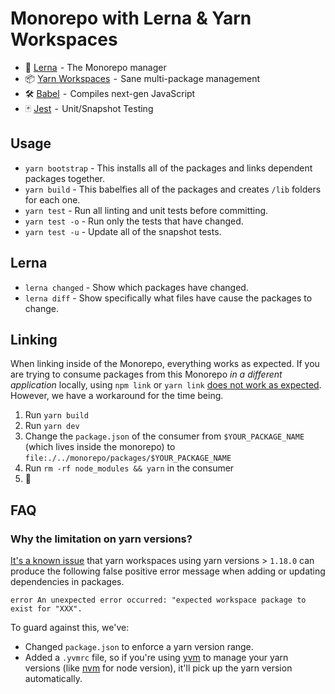 # Monorepo with Lerna & Yarn Workspaces


-   🐉 [Lerna](https://lernajs.io/)  - The Monorepo manager
-   📦 [Yarn Workspaces](https://yarnpkg.com/lang/en/docs/workspaces/)  -  Sane multi-package management
-   🛠 [Babel](https://babeljs.io/)  -  Compiles next-gen JavaScript
-   🃏 [Jest](https://jestjs.io/)  -  Unit/Snapshot Testing

## Usage

-   `yarn bootstrap` - This installs all of the packages and links dependent packages together.
-   `yarn build` - This babelfies all of the packages and creates `/lib` folders for each one.
-   `yarn test` - Run all linting and unit tests before committing.
-   `yarn test -o` - Run only the tests that have changed.
-   `yarn test -u` - Update all of the snapshot tests.

## Lerna

-   `lerna changed` - Show which packages have changed.
-   `lerna diff` - Show specifically what files have cause the packages to change.

## Linking

When linking inside of the Monorepo, everything works as expected. If you are trying to consume packages from this Monorepo _in a different application_ locally, using `npm link` or `yarn link` [does not work as expected](https://github.com/yarnpkg/yarn/issues/5538). However, we have a workaround for the time being.

1. Run `yarn build`
1. Run `yarn dev`
1. Change the `package.json` of the consumer from `$YOUR_PACKAGE_NAME` (which lives inside the monorepo) to `file:./../monorepo/packages/$YOUR_PACKAGE_NAME`
1. Run `rm -rf node_modules && yarn` in the consumer
1. 🎉

## FAQ

### Why the limitation on yarn versions?

[It's a known issue](https://github.com/yarnpkg/yarn/issues/7807) that yarn workspaces using yarn versions > `1.18.0` can produce the following false positive error message when adding or updating dependencies in packages.

```
error An unexpected error occurred: "expected workspace package to exist for "XXX".
```

To guard against this, we've:

-   Changed `package.json` to enforce a yarn version range.
-   Added a `.yvmrc` file, so if you're using [yvm](https://yvm.js.org/docs/overview) to manage your yarn versions (like [nvm](https://github.com/nvm-sh/nvm) for node version), it'll pick up the yarn version automatically.
